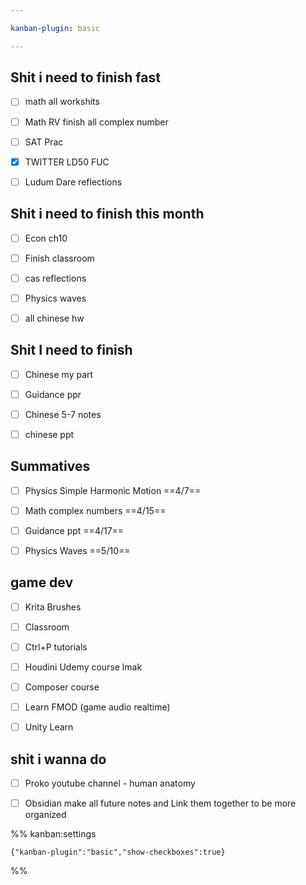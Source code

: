 ```yaml
---

kanban-plugin: basic

---
```


## Shit i need to finish fast

- [ ] math all workshits
- [ ] Math RV finish all complex number
- [ ] SAT Prac
- [x] TWITTER LD50 FUC
- [ ] Ludum Dare reflections


## Shit i need to finish this month

- [ ] Econ ch10
- [ ] Finish classroom
- [ ] cas reflections
- [ ] Physics waves
- [ ] all chinese hw


## Shit I need to finish

- [ ] Chinese my part
- [ ] Guidance ppr
- [ ] Chinese 5-7 notes
- [ ] chinese ppt


## Summatives

- [ ] Physics Simple Harmonic Motion ==4/7==
- [ ] Math complex numbers ==4/15==
- [ ] Guidance ppt ==4/17==
- [ ] Physics Waves ==5/10==


## game dev

- [ ] Krita Brushes
- [ ] Classroom
- [ ] Ctrl+P tutorials
- [ ] Houdini Udemy course lmak
- [ ] Composer course
- [ ] Learn FMOD (game audio realtime)
- [ ] Unity Learn


## shit i wanna do

- [ ] Proko youtube channel - human anatomy
- [ ] Obsidian make all future notes and Link them together to be more organized




%% kanban:settings
```
{"kanban-plugin":"basic","show-checkboxes":true}
```
%%